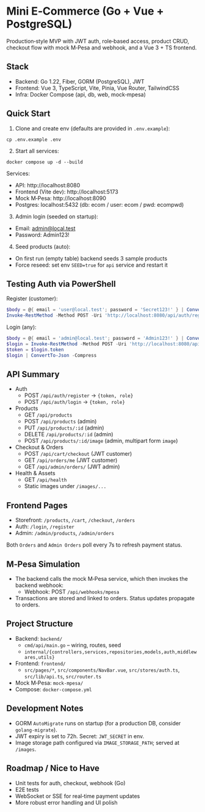 # Mini E‑Commerce (Go + Vue + PostgreSQL)

Production‑style MVP with JWT auth, role‑based access, product CRUD, checkout flow with mock M‑Pesa and webhook, and a Vue 3 + TS frontend.

## Stack
- Backend: Go 1.22, Fiber, GORM (PostgreSQL), JWT
- Frontend: Vue 3, TypeScript, Vite, Pinia, Vue Router, TailwindCSS
- Infra: Docker Compose (api, db, web, mock‑mpesa)

## Quick Start

1) Clone and create env (defaults are provided in `.env.example`):
```
cp .env.example .env
```

2) Start all services:
```
docker compose up -d --build
```
Services:
- API: http://localhost:8080
- Frontend (Vite dev): http://localhost:5173
- Mock M‑Pesa: http://localhost:8090
- Postgres: localhost:5432 (db: ecom / user: ecom / pwd: ecompwd)

3) Admin login (seeded on startup):
- Email: admin@local.test
- Password: Admin123!

4) Seed products (auto):
- On first run (empty table) backend seeds 3 sample products
- Force reseed: set env `SEED=true` for `api` service and restart it

## Testing Auth via PowerShell

Register (customer):
```powershell
$body = @{ email = 'user@local.test'; password = 'Secret123!' } | ConvertTo-Json
Invoke-RestMethod -Method POST -Uri 'http://localhost:8080/api/auth/register' -ContentType 'application/json' -Body $body | ConvertTo-Json -Compress
```

Login (any):
```powershell
$body = @{ email = 'admin@local.test'; password = 'Admin123!' } | ConvertTo-Json
$login = Invoke-RestMethod -Method POST -Uri 'http://localhost:8080/api/auth/login' -ContentType 'application/json' -Body $body
$token = $login.token
$login | ConvertTo-Json -Compress
```

## API Summary
- Auth
  - POST `/api/auth/register` -> `{token, role}`
  - POST `/api/auth/login`    -> `{token, role}`
- Products
  - GET  `/api/products`
  - POST `/api/products` (admin)
  - PUT  `/api/products/:id` (admin)
  - DELETE `/api/products/:id` (admin)
  - POST `/api/products/:id/image` (admin, multipart form `image`)
- Checkout & Orders
  - POST `/api/cart/checkout` (JWT customer)
  - GET  `/api/orders/me` (JWT customer)
  - GET  `/api/admin/orders/` (JWT admin)
- Health & Assets
  - GET `/api/health`
  - Static images under `/images/...`

## Frontend Pages
- Storefront: `/products`, `/cart`, `/checkout`, `/orders`
- Auth: `/login`, `/register`
- Admin: `/admin/products`, `/admin/orders`

Both `Orders` and `Admin Orders` poll every 7s to refresh payment status.

## M‑Pesa Simulation
- The backend calls the mock M‑Pesa service, which then invokes the backend webhook:
  - Webhook: POST `/api/webhooks/mpesa`
- Transactions are stored and linked to orders. Status updates propagate to orders.

## Project Structure
- Backend: `backend/`
  - `cmd/api/main.go` – wiring, routes, seed
  - `internal/{controllers,services,repositories,models,auth,middlewares,utils}`
- Frontend: `frontend/`
  - `src/pages/*`, `src/components/NavBar.vue`, `src/stores/auth.ts`, `src/lib/api.ts`, `src/router.ts`
- Mock M‑Pesa: `mock-mpesa/`
- Compose: `docker-compose.yml`

## Development Notes
- GORM `AutoMigrate` runs on startup (for a production DB, consider `golang-migrate`).
- JWT expiry is set to 72h. Secret: `JWT_SECRET` in env.
- Image storage path configured via `IMAGE_STORAGE_PATH`; served at `/images`.

## Roadmap / Nice to Have
- Unit tests for auth, checkout, webhook (Go)
- E2E tests
- WebSocket or SSE for real‑time payment updates
- More robust error handling and UI polish
```
